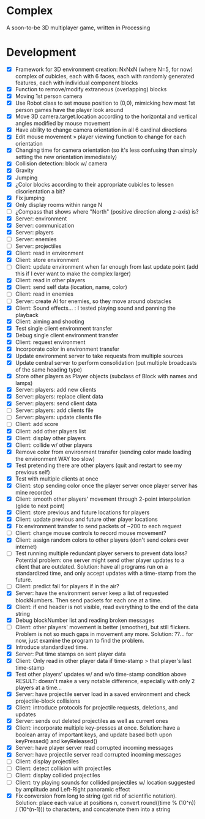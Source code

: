 # Complex
A soon-to-be 3D multiplayer game, written in Processing


# Development
- [x] Framework for 3D environment creation: NxNxN (where N=5, for now) complex of cubicles, each with 6 faces, each with randomly generated features, each with individual component blocks
- [x] Function to remove/modify extraneous (overlapping) blocks
- [x] Moving 1st person camera
- [x] Use Robot class to set mouse position to (0,0), mimicking how most 1st person games have the player look around
- [x] Move 3D camera.target.location according to the horizontal and vertical angles modified by mouse movement
- [x] Have ability to change camera orientation in all 6 cardinal directions
- [x] Edit mouse movement » player viewing function to change for each orientation
- [x] Changing time for camera orientation (so it's less confusing than simply setting the new orientation immediately)
- [x] Collision detection: block w/ camera
- [x] Gravity
- [x] Jumping
- [x] ¿Color blocks according to their appropriate cubicles to lessen disorientation a bit?
- [x] Fix jumping
- [x] Only display rooms within range N
- [ ] ¿Compass that shows where "North" (positive direction along z-axis) is?
- [x] Server: environment
- [x] Server: communication
- [x] Server: players
- [ ] Server: enemies
- [ ] Server: projectiles
- [x] Client: read in environment
- [x] Client: store environment
- [ ] Client: update environment when far enough from last update point (add this if I ever want to make the complex larger)
- [x] Client: read in other players
- [x] Client: send self data (location, name, color)
- [ ] Client: read in enemies
- [ ] Server: create AI for enemies, so they move around obstacles
- [x] Client: Sound effects... : I tested playing sound and panning the playback
- [x] Client: aiming and shooting
- [x] Test single client environment transfer
- [x] Debug single client environment transfer
- [x] Client: request environment
- [x] Incorporate color in environment transfer
- [x] Update environment server to take requests from multiple sources
- [x] Update central server to perform consolidation (put multiple broadcasts of the same heading type)
- [x] Store other players as Player objects (subclass of Block with names and lamps)
- [x] Server: players: add new clients
- [x] Server: players: replace client data
- [x] Server: players: send client data
- [ ] Server: players: add clients file
- [ ] Server: players: update clients file
- [ ] Client: add score
- [x] Client: add other players list
- [x] Client: display other players
- [x] Client: collide w/ other players
- [x] Remove color from environment transfer (sending color made loading the environment WAY too slow)
- [x] Test pretending there are other players (quit and restart to see my previous self)
- [x] Test with multiple clients at once
- [x] Client: stop sending color once the player server once player server has mine recorded
- [x] Client: smooth other players' movement through 2-point interpolation (glide to next point)
- [x] Client: store previous and future locations for players
- [x] Client: update previous and future other player locations
- [x] Fix environment transfer to send packets of ~200 to each request
- [ ] Client: change mouse controls to record mouse movement?
- [x] Client: assign random colors to other players (don't send colors over internet)
- [ ] Test running multiple redundant player servers to prevent data loss? Potential problem: one server might send other player updates to a client that are outdated. Solution: have all programs run on a standardized time, and only accept updates with a time-stamp from the future.
- [ ] Client: predict fall for players if in the air?
- [x] Server: have the environment server keep a list of requested blockNumbers. Then send packets for each one at a time.
- [x] Client: if end header is not visible, read everything to the end of the data string
- [x] Debug blockNumber list and reading broken messages
- [ ] Client: other players' movement is better (smoother), but still flickers. Problem is not so much gaps in movement any more. Solution: ??... for now, just examine the program to find the problem.
- [x] Introduce standardized time.
- [x] Server: Put time stamps on sent player data
- [x] Client: Only read in other player data if time-stamp > that player's last time-stamp
- [x] Test other players' updates w/ and w/o time-stamp condition above RESULT: doesn't make a very notable difference, especially with only 2 players at a time...
- [x] Server: have projectile server load in a saved environment and check projectile-block collisions
- [x] Client: introduce protocols for projectile requests, deletions, and updates 
- [x] Server: sends out deleted projectiles as well as current ones
- [x] Client: incorporate multiple key-presses at once. Solution: have a boolean array of important keys, and update based both upon keyPressed() and keyReleased()
- [x] Server: have player server read corrupted incoming messages
- [x] Server: have projectile server read corrupted incoming messages
- [ ] Client: display projectiles
- [ ] Client: detect collision with projectiles
- [ ] Client: display collided projectiles
- [ ] Client: try playing sounds for collided projectiles w/ location suggested by amplitude and Left-Right panoramic effect
- [x] Fix conversion from long to string (get rid of scientific notation). Solution: place each value at positions n, convert round((time % (10^n)) / (10^(n-1))) to characters, and concatenate them into a string
